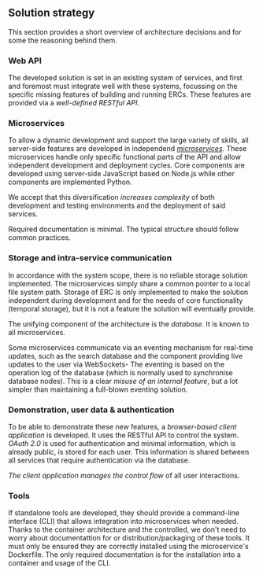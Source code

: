 ## Solution strategy

This section provides a short overview of architecture decisions and for some the reasoning behind them.

### Web API

The developed solution is set in an existing system of services, and first and foremost must integrate well with these systems, focussing on the specific missing features of building and running ERCs.
These features are provided via a _well-defined RESTful API_.

### Microservices

To allow a dynamic development and support the large variety of skills, all server-side features are developed in independend _[microservices](https://en.wikipedia.org/wiki/Microservices)_.
These microservices handle only specific functional parts of the API and allow independent development and deployment cycles.
Core components are developed using server-side JavaScript based on Node.js while other components are implemented Python.

We accept that this diversification _increases complexity_ of both development and testing environments and the deployment of said services.

Required documentation is minimal. The typical structure should follow common practices.

### Storage and intra-service communication

In accordance with the system scope, there is no reliable storage solution implemented.
The microservices simply share a common pointer to a local file system path.
Storage of ERC is only implemented to make the solution independent during development and for the needs of core functionality (temporal storage), but it is not a feature the solution will eventually provide.

The unifying component of the architecture is the _database_.
It is known to all microservices.

Some microservices communicate via an eventing mechanism for real-time updates, such as the search database and the component providing live updates to the user via WebSockets-
The eventing is based on the operation log of the database (which is normally used to synchronise database nodes).
This is a clear _misuse of an internal feature_, but a lot simpler than maintaining a full-blown eventing solution.

### Demonstration, user data & authentication

To be able to demonstrate these new features, a _browser-based client application_ is developed.
It uses the RESTful API to control the system.
_OAuth 2.0_ is used for authentication and minimal information, which is already public, is stored for each user.
This information is shared between all services that require authentication via the database.

_The client application manages the control flow_ of all user interactions.

### Tools

If standalone tools are developed, they should provide a command-line interface (CLI) that allows integration into microservices when needed.
Thanks to the container architecture and the controlled, we don't need to worry about documentattion for or distribution/packaging of these tools.
It must only be ensured they are correctly installed using the microservice's Dockerfile.
The only required documentation is for the installation into a container and usage of the CLI.
